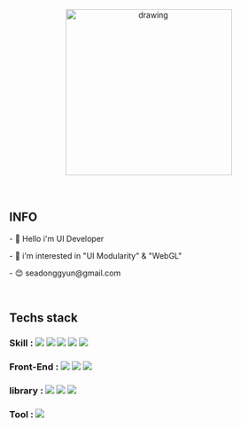 


<div>
  <div align="center">
    <img src="https://user-images.githubusercontent.com/84368302/188083084-332449af-5a77-4dd0-a7a2-a66e7430c8fc.gif" alt="drawing" width="300"/>
  </div>
  <br>
  <br>
  <h2> INFO </h2>
    <p>- 👋 Hello i'm UI Developer</p>
    <p>- 👀 i'm interested in "UI Modularity" & "WebGL"</p>
    <p>- 😊 seadonggyun@gmail.com</p>
  <br/>
  
  <h2> Techs stack </h2>
  <h3>
    Skill :
      <img src="https://img.shields.io/badge/JavaScript-F7DF1E?style=flat-square&logo=JavaScript&logoColor=white" ></a>
      <img src="https://img.shields.io/badge/Css-2480E6?style=flat-square&logo=CSS3&logoColor=white" ></a>
      <img src="https://img.shields.io/badge/Html-E34F26?style=flat-square&logo=HTML5&logoColor=white" ></a>
      <img src="https://img.shields.io/badge/sass-CC6699?style=flat-square&logo=sass&logoColor=white" ></a>
      <img src="https://img.shields.io/badge/TypeScript-0769AD?style=flat-square&logo=TypeScript&logoColor=white" ></a>
  </h3>
  <h3>
    Front-End :
      <img src="https://img.shields.io/badge/Vue-4FC08D?style=flat-square&logo=Vue.js&logoColor=white" ></a>
      <img src="https://img.shields.io/badge/React-2092d8?style=flat-square&logo=React&logoColor=white" ></a>
      <img src="https://img.shields.io/badge/Next.js-121a35?style=flat-square&logo=Next.js&logoColor=white" ></a>
  </h3>
  <h3>
    library :
      <img src="https://img.shields.io/badge/Bootstrap-7952B3?style=flat-square&logo=Bootstrap&logoColor=white" ></a>
      <img src="https://img.shields.io/badge/jQuery-0769AD?style=flat-square&logo=jQuery&logoColor=white" ></a>
      <img src="https://img.shields.io/badge/Vuetify-78e6e4?style=flat-square&logo=Vuetify&logoColor=white" ></a>
  </h3>
  <h3>
    Tool :
      <img src="https://img.shields.io/badge/Storybook-FF4785?style=flat-square&logo=Storybook&logoColor=white" ></a>
  </h3>
</div>
